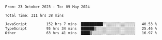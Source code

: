 

<!--START_SECTION:waka-->

```txt
From: 23 October 2023 - To: 09 May 2024

Total Time: 311 hrs 38 mins

JavaScript         152 hrs 7 mins  ██████████░░░░░░░░░░░░░░░   40.53 %
TypeScript         95 hrs 34 mins  ██████▒░░░░░░░░░░░░░░░░░░   25.46 %
Other              63 hrs 41 mins  ████▒░░░░░░░░░░░░░░░░░░░░   16.97 %
```

<!--END_SECTION:waka-->
